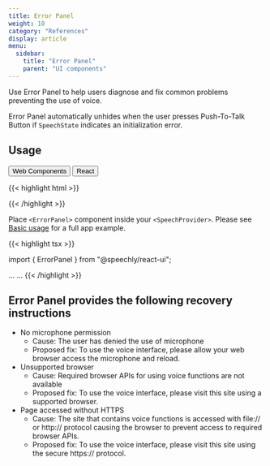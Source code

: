 ```yaml
---
title: Error Panel
weight: 10
category: "References"
display: article
menu:
  sidebar:
    title: "Error Panel"
    parent: "UI components"
---
```

<script>
  // updateTab function specific to this pages' tabs; called by updateTab() in app.js
  function updateTab() {
    let urlParams = new URLSearchParams(window.location.search);
    selectTab("platform", urlParams.get("platform"));
  }
</script>

Use Error Panel to help users diagnose and fix common problems preventing the use of voice.

Error Panel automatically unhides when the user presses Push-To-Talk Button if <code>SpeechState</code> indicates an initialization error.

## Usage

<div class="tab">
  <button class="tablinks platform WebClient active" onclick="openTab(event, 'platform=WebClient')">Web Components</button>
  <button class="tablinks platform React" onclick="openTab(event, 'platform=React')">React</button>
</div>

<div class="WebClient tabcontent platform code" style="display: block;">

{{< highlight html >}}

<head>
  <script type="text/javascript" src="https://speechly.github.io/browser-ui/dev/error-panel.js"></script>
</head>

<body>
  <error-panel
    placement="bottom" >
  </error-panel>
</body>
{{< /highlight >}}

</div>

<div class="React tabcontent platform code">

Place `<ErrorPanel>` component inside your `<SpeechProvider>`. Please see [Basic usage](/client-libraries/usage/?platform=React) for a full app example.

{{< highlight tsx >}}

import { ErrorPanel } from "@speechly/react-ui";

...
<SpeechProvider appId="YOUR_APP_ID_FROM_SPEECHLY_DASHBOARD">
  <ErrorPanel
    placement="bottom"
  />
</SpeechProvider>
...
{{< /highlight >}}

</div>

## Error Panel provides the following recovery instructions

- No microphone permission
  - Cause: The user has denied the use of microphone
  - Proposed fix: To use the voice interface, please allow your web browser access the microphone and reload.
- Unsupported browser
  - Cause: Required browser APIs for using voice functions are not available
  - Proposed fix: To use the voice interface, please visit this site using a supported browser.
- Page accessed without HTTPS
  - Cause: The site that contains voice functions is accessed with file:// or http:// protocol causing the browser to prevent access to required browser APIs.
  - Proposed fix: To use the voice interface, please visit this site using the secure https:// protocol.
